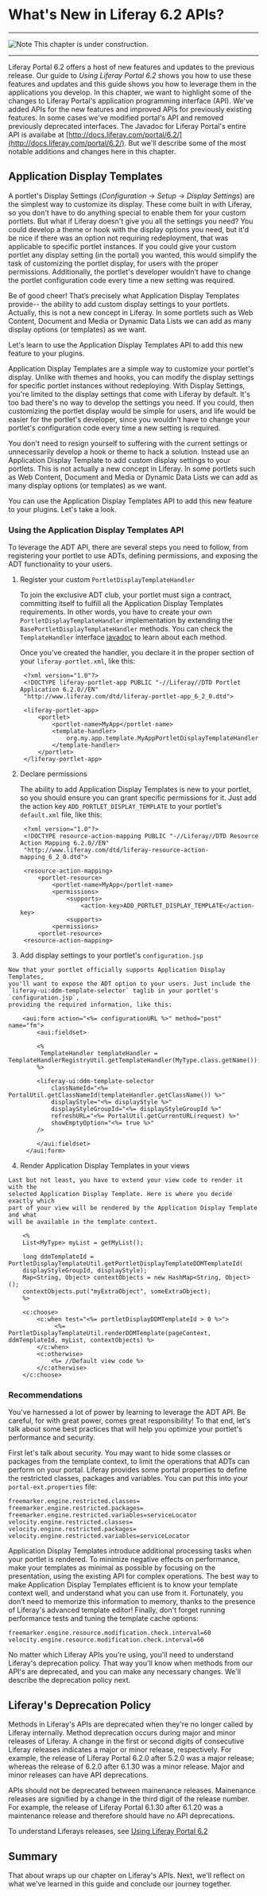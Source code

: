 # What's New in Liferay 6.2 APIs? [](id=whats-new-in-liferay-6-2-apis-liferay-portal-6-2-dev-guide-en)

---

![Note](../../images/tip-pen-paper.png) This chapter is under construction. 

---

Liferay Portal 6.2 offers a host of new features and updates to the previous
release. Our guide to *Using Liferay Portal 6.2* shows you how to use these
features and updates and this guide shows you how to leverage them in the
applications you develop. In this chapter, we want to highlight some of the
changes to Liferay Portal's application programming interface (API). We've added
APIs for the new features and improved APIs for previously existing features. In
some cases we've modified portal's API and removed previously deprecated
interfaces. The Javadoc for Liferay Portal's entire API is availabe at
[http://docs.liferay.com/portal/6.2/](http://docs.liferay.com/portal/6.2/). But
we'll describe some of the most notable additions and changes here in this
chapter. 

<!-- NOTE TO CONTRIBUTERS

Add content describing your API changes. If a section related to your feature
already exists, integrate your content with that section. Otherwise, add a new
section and content describing the your feature's new or modified API. 

Example,

    ## FeatureXYZ

    Describe your new/modified API here

Briefly describe your feature, even if it's an existing feature from the
previous release. Explain what the new or modified API does and whow how to use
it by way of code example. 

If your feature is already described in another chapter of the Dev Guide,
consider describing the API change there instead of here in this chapter. If you
do write about it in another chapter, still mention the API change here in this
chapter and refer to that other chapter and section. That way readers can locate
your API change description from this chapter.

Example,

    ## Message Bus FeatureXYZ

    You can now to x, y, and z in the Message Bus API. See the Using Message Bus
    section of Chapter 6 for details. 

-->

## Application Display Templates

A portlet's Display Settings (*Configuration* &rarr; *Setup* &rarr; *Display
Settings*) are the simplest way to customize its display. These come built in
with Liferay, so you don't have to do anything special to enable them for your
custom portlets. But what if Liferay doesn't give you all the settings you need? You
could develop a theme or hook with the display options you need, but it'd be
nice if there was an option not requiring redeployment, that was applicable to
specific portlet instances. If you could give your custom portlet any display
setting (in the portal) you wanted, this would simplify the task of customizing
the portlet display, for users with the proper permissions. Additionally, the
portlet's developer wouldn’t have to change the portlet configuration code
every time a new setting was required.

Be of good cheer! That’s precisely what Application Display Templates provide--
the ability to add custom display settings to your portlets. Actually, this is
not a new concept in Liferay. In some portlets such as Web Content, Document
and Media or Dynamic Data Lists we can add as many display options (or
templates) as we want.

Let's learn to use the Application Display Templates API to add this new
feature to your plugins.

Application Display Templates are a simple way to customize your portlet's
display. Unlike with themes and hooks, you can modify the display settings for
specific portlet instances without redeploying. With Display Settings, you're
limited to the display settings that come with Liferay by default. It's too bad
there's no way to develop the settings you need. If you could, then customizing
the portlet display would be simple for users, and life would be easier for the
portlet's developer, since you wouldn't have to change your portlet's
configuration code every time a new setting is required.
 
You don't need to resign yourself to suffering with the current settings or
unnecessarily develop a hook or theme to hack a solution. Instead use an
Application Display Template to add custom display settings to your portlets.
This is not actually a new concept in Liferay. In some portlets such as Web
Content, Document and Media or Dynamic Data Lists we can add as many display
options (or templates) as we want.

You can use the Application Display Templates API to add this new feature to
your plugins. Let's take a look.

### Using the Application Display Templates API

To leverage the ADT API, there are several steps you need to follow, from
registering your portlet to use ADTs, defining permissions, and exposing the
ADT functionality to your users.

1. Register your custom `PortletDisplayTemplateHandler`

    To join the exclusive ADT club, your portlet must sign a contract,
    committing itself to fulfill all the Application Display Templates
    requirements. In other words, you have to create your own
    `PortletDisplayTemplateHandler` implementation by extending the
    `BasePortletDisplayTemplateHandler` methods. You can check the
    `TemplateHandler` interface
    [javadoc](http://docs.liferay.com/portal/6.2/javadocs/) to learn about each
    method.
 
    Once you've created the handler, you declare it in the proper section of
    your `liferay-portlet.xml`, like this:

    	<?xml version="1.0"?>
    	<!DOCTYPE liferay-portlet-app PUBLIC "-//Liferay//DTD Portlet Application 6.2.0//EN" 
    	"http://www.liferay.com/dtd/liferay-portlet-app_6_2_0.dtd">
    
    	<liferay-portlet-app>
    		<portlet>
    	 		<portlet-name>MyApp</portlet-name>
    			<template-handler>
    	 			org.my.app.template.MyAppPortletDisplayTemplateHandler
    	 		</template-handler>
    		</portlet>
    	</liferay-portlet-app>

2. Declare permissions

    The ability to add Application Display Templates is new to your portlet, so
    you should ensure you can grant specific permissions for it. Just add the
    action key `ADD_PORTLET_DISPLAY_TEMPLATE` to your portlet's `default.xml` file,
    like this:

    	<?xml version="1.0"?>
    	<!DOCTYPE resource-action-mapping PUBLIC "-//Liferay//DTD Resource Action Mapping 6.2.0//EN" 
    	"http://www.liferay.com/dtd/liferay-resource-action-mapping_6_2_0.dtd">
    	
    	<resource-action-mapping>
    		<portlet-resource>
    	 		<portlet-name>MyApp</portlet-name>
    	 		<permissions>
    	 			<supports>
    	 				<action-key>ADD_PORTLET_DISPLAY_TEMPLATE</action-key>
    				<supports>
    	 		<permissions>
    		<portlet-resource>
    	<resource-action-mapping>
	 
3. Add display settings  to your portlet's `configuration.jsp`

<!--Rich says using portlet configuration view (I assume this means
configuration.jsp) is a Liferay specific way of doing things, and this is likely
coming from that. I need to learn more about configuration.jsp-->

    Now that your portlet officially supports Application Display Templates,
    you'll want to expose the ADT option to your users. Just include the
    `liferay-ui:ddm-template-selector` taglib in your portlet's `configuration.jsp`,
    providing the required information, like this:
 
    	<aui:form action="<%= configurationURL %>" method="post" name="fm">
    	 	<aui:fieldset> 
    	 
    		<%
    		 TemplateHandler templateHandler = TemplateHandlerRegistryUtil.getTemplateHandler(MyType.class.getName());
    		%>
    		  
    		<liferay-ui:ddm-template-selector
    			classNameId="<%= PortalUtil.getClassNameId(templateHandler.getClassName()) %>"
    			displayStyle="<%= displayStyle %>"
    			displayStyleGroupId="<%= displayStyleGroupId %>"
    			refreshURL="<%= PortalUtil.getCurrentURL(request) %>"
    			showEmptyOption="<%= true %>"
    		/> 
    
    		</aui:fieldset>
    	 </aui:form>
 
4. Render Application Display Templates in your views

<!--Does this go into the configuration.jsp, too?-->

    Last but not least, you have to extend your view code to render it with the
    selected Application Display Template. Here is where you decide exactly which
    part of your view will be rendered by the Application Display Template and what
    will be available in the template context.
 
    	<%
    	List<MyType> myList = getMyList();
    
    	long ddmTemplateId = PortletDisplayTemplateUtil.getPortletDisplayTemplateDDMTemplateId(
    	displayStyleGroupId, displayStyle);
    	Map<String, Object> contextObjects = new HashMap<String, Object>();
    	contextObjects.put("myExtraObject", someExtraObject);
    	%>
    
    	<c:choose>
    		<c:when test="<%= portletDisplayDDMTemplateId > 0 %>">
    			 <%= PortletDisplayTemplateUtil.renderDDMTemplate(pageContext, ddmTemplateId, myList, contextObjects) %>
    		</c:when>
    		<c:otherwise>
    	 		<%= //Default view code %>
    	 	</c:otherwise>
    	</c:choose>

### Recommendations

You've harnessed a lot of power by learning to leverage the ADT API. Be
careful, for with great power, comes great responsibility! To that end, let's
talk about some best practices that will help you optimize your portlet's
performance  and security. 
 
First let's talk about security. You may want to hide some classes or packages
from the template context, to limit the operations that ADTs can perform on
your portal. Liferay provides some portal properties to define the restricted
classes, packages and variables. You can put this into your
`portal-ext.properties` file:

<!--Where do these go?-->

    freemarker.engine.restricted.classes= 
    freemarker.engine.restricted.packages=
    freemarker.engine.restricted.variables=serviceLocator 
    velocity.engine.restricted.classes= 
    velocity.engine.restricted.packages=
    velocity.engine.restricted.variables=serviceLocator

Application Display Templates introduce additional processing tasks when your
portlet is rendered. To minimize negative effects on performance, make your
templates as minimal as possible by focusing on the presentation, using the
existing API for complex operations. The best way to make Application Display
Templates efficient is to know your template context well, and understand what
you can use from it. Fortunately, you don’t need to memorize this information
to memory, thanks to the presence of Liferay's advanced template editor!
Finally, don't forget running performance tests and tuning the template cache
options:

<!--What's the advanced template editor? I think it's the ADT script editor in
portal-->

    freemarker.engine.resource.modification.check.interval=60 
    velocity.engine.resource.modification.check.interval=60

<!--Where do these lines go?-->

No matter which Liferay APIs you're using, you'll need to understand Liferay's
deprecation policy. That way you'll know when methods from our API's are
deprecated, and you can make any necessary changes. We'll describe the
deprecation policy next. 

## Liferay's Deprecation Policy [](id=liferays-deprecation-policy-liferay-portal-6-2-dev-guide-02-en)

Methods in Liferay's APIs are deprecated when they're no longer called by
Liferay internally. Method deprecation occurs during major and minor releases of
Liferay. A change in the first or second digits of consecutive Liferay releases
indicates a major or minor release, respectively. For example, the release of
Liferay Portal 6.2.0 after 5.2.0 was a major release; whereas the release of
6.2.0 after 6.1.30 was a minor release. Major and minor releases can have API
deprecations. 

APIs should not be deprecated between mainenance releases. Mainenance releases
are signified by a change in the third digit of the release number. For example,
the release of Liferay Portal 6.1.30 after 6.1.20 was a maintenance release and
therefore should have no API deprecations. 

To understand Liferays releases, see [Using Liferay Portal
6.2](https://www.liferay.com/documentation/liferay-portal/6.2/user-guide/-/ai/understanding-liferays-releases-liferay-portal-6-2-user-guide-15-en)

## Summary [](id=summary-liferay-portal-6-2-dev-guide-14-en)

That about wraps up our chapter on Liferay's APIs. Next, we'll reflect on what
we've learned in this guide and conclude our journey together. 
